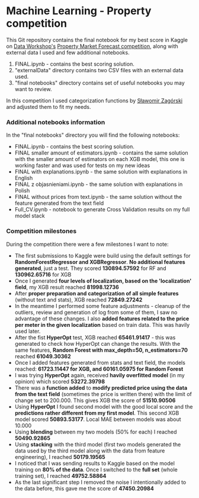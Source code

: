 # Machine Learning - Property competition

This Git repository contains the final notebook for my best score in Kaggle on [Data Workshop's](http://dataworkshop.eu/) [Property Market Forecast competition](https://www.kaggle.com/c/dataworskhopproperty), along with external data I used and few additional notebooks.

1) FINAL.ipynb - contains the best scoring solution.
2) "externalData" directory contains two CSV files with an external data used.
3) "final notebooks" directory contains set of useful notebooks you may want to review.

In this competition I used categorization functions by [Sławomir Zagórski](https://github.com/SlawomirZagorski/MachineLearning) and adjusted them to fit my needs.

### Additional notebooks information
In the "final notebooks" directory you will find the following notebooks:
* FINAL.ipynb - contains the best scoring solution.
* FINAL smaller amount of estimators.ipynb - contains the same solution with the smaller amount of estimators on each XGB model, this one is working faster and was used for tests on my new ideas
* FINAL with explanations.ipynb - the same solution with explanations in English
* FINAL z objasnieniami.ipynb - the same solution with explanations in Polish
* FINAL without prices from text.ipynb - the same solution without the feature generated from the text field
* Full_CV.ipynb - notebook to generate Cross Validation results on my full model stack

### Competition milestones
During the competition there were a few milestones I want to note:
* The first submissions to Kaggle were build using the default settings for **RandomForestRegressor and XGBRegressor**. **No additional features generated**, just a test. They scored **130894.57592** for RF and **130962.65716** for XGB
* Once I generated **four levels of localization, based on the 'localization' field**, my XGB result reached **81998.12736**
* After **proper preparation and categorization of all simple features** (without text and stats), XGB reached **72849.27242**
* In the meantime I performed some feature adjustments - cleanup of the outliers, review and generation of log from some of them, I saw no advantage of these changes. I also **added features related to the price per meter in the given localization** based on train data. This was havily used later.
* After the fist **HyperOpt** test, XGB reached **65461.91417** - this was generated to check how HyperOpt can change the results. With the same features, **Random Forest with max_depth=50, n_estimators=70** reached **61049.30362**
* Once I added features generated from stats and text field, the models reached: **61723.11447 for XGB, and 60161.05975 for Random Forest**
* I was trying **HyperOpt** again, received **havily overfitted model** (in my opinion) which scored **53272.39798**
* There was a **function added** to **modify predicted price using the data from the text field** (sometimes the price is written there) with the limit of change set to 200.000. This gives XGB the score of **51510.90506**
* Using **HyperOpt** I found second model with the good local score and the **predictions rather different from my first model**. This second XGB model scored **50893.53177**. Local MAE between models was about 10.000
* Using **blending** between my two models (50% for each) I reached **50490.92865**
* Using **stacking** with the third model (first two models generated the data used by the third model along with the data from feature engineering), I reached **50179.19565**
* I noticed that I was sending results to Kaggle based on the model training on **80% of the data**. Once I switched to the **full set** (whole training set), I reached **49752.58864**
* As the last significant step I removed the noise I intentionally added to the data before, this gave me the score of **47450.20984**
